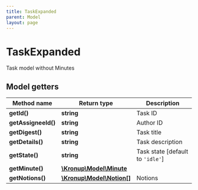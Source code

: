 ```yaml
---
title: TaskExpanded
parent: Model
layout: page
---
```


# TaskExpanded

Task model without Minutes

## Model getters

Method name | Return type | Description
------------ | ------------- | -------------
**getId()** | **string** | Task ID
**getAssigneeId()** | **string** | Author ID
**getDigest()** | **string** | Task title
**getDetails()** | **string** | Task description
**getState()** | **string** | Task state [default to `'idle'`]
**getMinute()** | [**\Kronup\Model\Minute**](../Minute) | 
**getNotions()** | [**\Kronup\Model\Notion[]**](../Notion) | Notions

